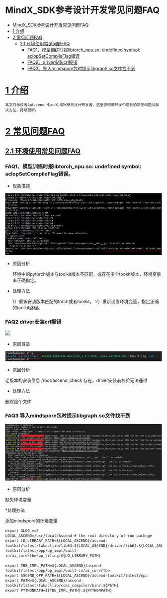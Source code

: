 # MindX_SDK参考设计开发常见问题FAQ
- [MindX_SDK参考设计开发常见问题FAQ](#mindx_sdk参考设计开发常见问题faq)
- [1 介绍](#1-介绍)
- [2 常见问题FAQ](#2-常见问题faq)
  - [2.1 环境使用常见问题FAQ](#21-环境使用常见问题faq)
    - [FAQ1、模型训练时报libtorch_npu.so: undefined symbol: aclopSetCompileFlag错误](#faq1模型训练时报libtorch_npuso-undefined-symbol-aclopsetcompileflag错误)
    - [FAQ2、driver安装crl报错](#faq2driver安装crl报错)
    - [FAQ3、导入mindspore包时提示libgraph.so文件找不到](#faq3导入mindspore包时提示libgraph.so文件找不到)

# [1 介绍](#1-介绍)

    本文目标读者为Ascend MindX_SDK参考设计开发者，这里仅列举开发中遇到的常见问题与解决方法，持续更新。

# [2 常见问题FAQ](#2-常见问题faq)

## [2.1 环境使用常见问题FAQ](#21-环境使用常见问题faq)

### FAQ1、模型训练时报libtorch_npu.so: undefined symbol: aclopSetCompileFlag错误。

* 现象描述

![](img/sdk_faq1_0101.png)

* 原因分析

    环境中的pytorch版本与toolkit版本不匹配，或存在多个tookit版本，环境变量未正确指定。

* 处理方法

    1）重新安装版本匹配的torch或者toolkit。
    2）重新设置环境变量，指定正确的toolkit路径。

### FAQ2 driver安装crl报错

![](img/sdk_faq2_0201.png)

* 原因目录

![](img/sdk_faq2_0202.PNG)

* 原因分析
   
老版本的安装信息 /root/ascend_check 存在，driver安装前校验无法通过

* 处理方法
   
删除这个文件

### FAQ3 导入mindspore包时提示libgraph.so文件找不到

![](img/sdk_faq3_0301.PNG)

* 原因分析

缺失环境变量

*处理办法

添加mindspore的环境变量

```
export GLOG_v=2
LOCAL_ASCEND=/usr/local/Ascend # the root directory of run package
export LD_LIBRARY_PATH=${LOCAL_ASCEND}/ascend-toolkit/latest/fwkacllib/lib64:${LOCAL_ASCEND}/driver/lib64:${LOCAL_ASCEND}/ascend-toolkit/latest/opp/op_impl/built-in/ai_core/tbe/op_tiling:${LD_LIBRARY_PATH}

export TBE_IMPL_PATH=${LOCAL_ASCEND}/ascend-toolkit/latest/opp/op_impl/built-in/ai_core/tbe           
export ASCEND_OPP_PATH=${LOCAL_ASCEND}/ascend-toolkit/latest/opp                                   
export PATH=${LOCAL_ASCEND}/ascend-toolkit/latest/fwkacllib/ccec_compiler/bin/:${PATH}          
export PYTHONPATH=${TBE_IMPL_PATH}:${PYTHONPATH}   
```

